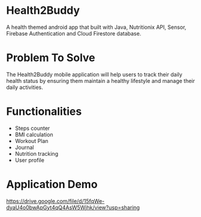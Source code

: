 # Health2Buddy
A health themed android app that built with Java, Nutritionix API, Sensor, Firebase Authentication and Cloud Firestore database.
# Problem To Solve
The Health2Buddy mobile application will help users to track their daily health status by ensuring them maintain a healthy lifestyle and manage their daily activities.
# Functionalities
- Steps counter
- BMI calculation
- Workout Plan
- Journal
- Nutrition tracking
- User profile
# Application Demo
https://drive.google.com/file/d/15fqWe-dyaU4o0bwApGyt4qQ4AsW5Wjhk/view?usp=sharing

